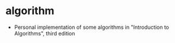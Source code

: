 # algorithm
* Personal implementation of some algorithms in "Introduction to Algorithms", third edition
